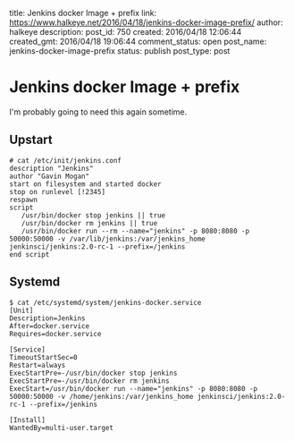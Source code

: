 title: Jenkins docker Image + prefix
link: https://www.halkeye.net/2016/04/18/jenkins-docker-image-prefix/
author: halkeye
description: 
post_id: 750
created: 2016/04/18 12:06:44
created_gmt: 2016/04/18 19:06:44
comment_status: open
post_name: jenkins-docker-image-prefix
status: publish
post_type: post

# Jenkins docker Image + prefix

I'm probably going to need this again sometime.  

## Upstart
    
    
    # cat /etc/init/jenkins.conf
    description "Jenkins"
    author "Gavin Mogan"
    start on filesystem and started docker
    stop on runlevel [!2345]
    respawn
    script
       /usr/bin/docker stop jenkins || true
       /usr/bin/docker rm jenkins || true
       /usr/bin/docker run --rm --name="jenkins" -p 8080:8080 -p 50000:50000 -v /var/lib/jenkins:/var/jenkins_home jenkinsci/jenkins:2.0-rc-1 --prefix=/jenkins
    end script
    

## Systemd
    
    
    $ cat /etc/systemd/system/jenkins-docker.service
    [Unit]
    Description=Jenkins
    After=docker.service
    Requires=docker.service
    
    [Service]
    TimeoutStartSec=0
    Restart=always
    ExecStartPre=-/usr/bin/docker stop jenkins
    ExecStartPre=-/usr/bin/docker rm jenkins
    ExecStart=/usr/bin/docker run --name="jenkins" -p 8080:8080 -p 50000:50000 -v /home/jenkins:/var/jenkins_home jenkinsci/jenkins:2.0-rc-1 --prefix=/jenkins
    
    [Install]
    WantedBy=multi-user.target